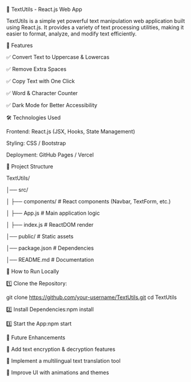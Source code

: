 📌 TextUtils - React.js Web App

TextUtils is a simple yet powerful text manipulation web application built using React.js. It provides a variety of text processing utilities, making it easier to format, analyze, and modify text efficiently.



🚀 Features

✅ Convert Text to Uppercase & Lowercas

✅ Remove Extra Spaces

✅ Copy Text with One Click

✅ Word & Character Counter

✅ Dark Mode for Better Accessibility



🛠 Technologies Used

Frontend: React.js (JSX, Hooks, State Management) 

Styling: CSS / Bootstrap

Deployment: GitHub Pages / Vercel



📂 Project Structure

TextUtils/

│── src/

│   ├── components/    # React components (Navbar, TextForm, etc.)

│   ├── App.js         # Main application logic

│   ├── index.js       # ReactDOM render

│── public/            # Static assets

│── package.json       # Dependencies

│── README.md          # Documentation



🎯 How to Run Locally

1️⃣ Clone the Repository:

git clone https://github.com/your-username/TextUtils.git cd TextUtils

2️⃣ Install Dependencies:npm install

3️⃣ Start the App:npm start



📝 Future Enhancements

🔹 Add text encryption & decryption features

🔹 Implement a multilingual text translation tool

🔹 Improve UI with animations and themes





















